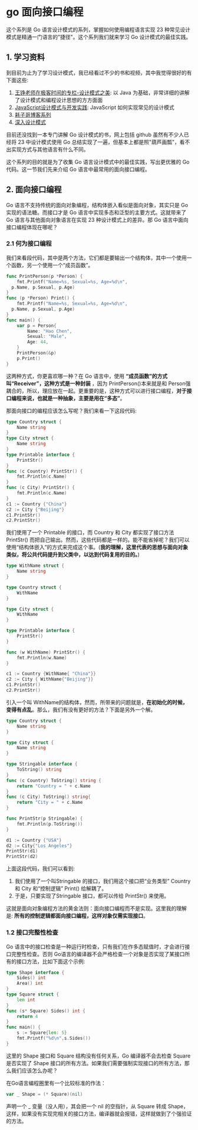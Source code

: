# go 面向接口编程


这个系列是 Go 语言设计模式的系列，掌握如何使用编程语言实现 23 种常见设计模式是精通一门语言的"捷径"。这个系列我们就来学习 Go 设计模式的最佳实践。

<!-- more -->

## 1. 学习资料
到目前为止为了学习设计模式，我已经看过不少的书和视频，其中我觉得很好的有下面这些:
1. [王铮老师在极客时间的专栏-设计模式之美](https://time.geekbang.org/column/intro/250): 以 Java 为基础，非常详细的讲解了设计模式和编程设计思想的方方面面
2. [JavaScript设计模式与开发实践](https://book.douban.com/subject/26382780/): JavaScript 如何实现常见的设计模式
3. [耗子哥博客系列](https://coolshell.cn/articles/21128.html)
4. [深入设计模式](https://refactoringguru.cn/design-patterns)

目前还没找到一本专门讲解 Go 设计模式的书，网上包括 github 虽然有不少人已经将 23 中设计模式使用 Go 总结实现了一遍，但基本上都是照"葫芦画瓢"，看不出实现方式与其他语言有什么不同。

这个系列的目的就是为了收集 Go 语言设计模式中的最佳实践，写出更优雅的 Go 代码。这一节我们先来介绍 Go 语言中最常用的面向接口编程。

## 2. 面向接口编程
Go 语言不支持传统的面向对象编程，结构体嵌入看似是面向对象，其实只是 Go 实现的语法糖。而接口才是 Go 语言中实现多态和泛型的主要方式。这就带来了 Go 语言与其他面向对象语言在实现 23 种设计模式上的差异。那 Go 语言中面向接口编程体现在哪呢？

### 2.1 何为接口编程
我们来看段代码，其中是两个方法，它们都是要输出一个结构体，其中一个使用一个函数，另一个使用一个“成员函数”。

```go
func PrintPerson(p *Person) {
    fmt.Printf("Name=%s, Sexual=%s, Age=%d\n",
  p.Name, p.Sexual, p.Age)
}
func (p *Person) Print() {
    fmt.Printf("Name=%s, Sexual=%s, Age=%d\n",
  p.Name, p.Sexual, p.Age)
}
func main() {
    var p = Person{
        Name: "Hao Chen",
        Sexual: "Male",
        Age: 44,
    }
    PrintPerson(&p)
    p.Print()
}
```

这两种方式，你更喜欢哪一种？在 Go 语言中，使用 **“成员函数”的方式叫“Receiver”，这种方式是一种封装** ，因为 PrintPerson()本来就是和 Person强耦合的，所以，理应放在一起。更重要的是，这种方式可以进行接口编程，**对于接口编程来说，也就是一种抽象，主要是用在“多态”**。

那面向接口的编程应该怎么写呢？我们来看一下这段代码: 

```go
type Country struct {
    Name string
}
type City struct {
    Name string
}
type Printable interface {
    PrintStr()
}
func (c Country) PrintStr() {
    fmt.Println(c.Name)
}
func (c City) PrintStr() {
    fmt.Println(c.Name)
}
c1 := Country {"China"}
c2 := City {"Beijing"}
c1.PrintStr()
c2.PrintStr()
```

我们使用了一个 Printable 的接口，而 Country 和 City 都实现了接口方法 PrintStr() 而把自己输出。然而，这些代码都是一样的。能不能省掉呢？我们可以使用“结构体嵌入”的方式来完成这个事。(**我的理解，这里代表的思想与面向对象类似，将公共代码提升到父类中，以达到代码复用的目的。**)

```go
type WithName struct {
    Name string
}

type Country struct {
    WithName
}

type City struct {
    WithName
}

type Printable interface {
    PrintStr()
}

func (w WithName) PrintStr() {
    fmt.Println(w.Name)
}

c1 := Country {WithName{ "China"}}
c2 := City { WithName{"Beijing"}}
c1.PrintStr()
c2.PrintStr()
```

引入一个叫 WithName的结构体，然而，所带来的问题就是，**在初始化的时候，变得有点乱**。那么，我们有没有更好的方法？下面是另外一个解。

```go
type Country struct {
    Name string
}

type City struct {
    Name string
}

type Stringable interface {
    ToString() string
}
func (c Country) ToString() string {
    return "Country = " + c.Name
}
func (c City) ToString() string{
    return "City = " + c.Name
}

func PrintStr(p Stringable) {
    fmt.Println(p.ToString())
}

d1 := Country {"USA"}
d2 := City{"Los Angeles"}
PrintStr(d1)
PrintStr(d2)
```


上面这段代码，我们可以看到:
1. 我们使用了一个叫Stringable 的接口，我们用这个接口把“业务类型” Country 和 City 和“控制逻辑” Print() 给解耦了。
2. 于是，只要实现了Stringable 接口，都可以传给 PrintStr() 来使用。

这就是面向对象编程方法的黄金法则：面向接口编程而不是实现。这里我的理解是: **所有的控制逻辑都面向接口编程，这样对象仅需实现接口**。

### 1.2 接口完整性检查
Go 语言中的接口检查是一种运行时检查，只有我们在作多态赋值时，才会进行接口完整性检查。否则 Go语言的编译器不会严格检查一个对象是否实现了某接口所有的接口方法，比如下面这个示例:

```go
type Shape interface {
    Sides() int
    Area() int
}
type Square struct {
    len int
}
func (s* Square) Sides() int {
    return 4
}
func main() {
    s := Square{len: 5}
    fmt.Printf("%d\n",s.Sides())
}
```

这里的 Shape 接口和 Square 结构没有任何关系，Go 编译器不会去检查 Square 是否实现了 Shape 接口的所有方法。如果我们需要强制实现接口的所有方法，那么我们应该怎么办呢？

在Go语言编程圈里有一个比较标准的作法：

```go
var _ Shape = (* Square)(nil)
```
声明一个 _ 变量（没人用），其会把一个 nil 的空指针，从 Square 转成 Shape，这样，如果没有实现完相关的接口方法，编译器就会报错，这样就做到了个强验证的方法。
